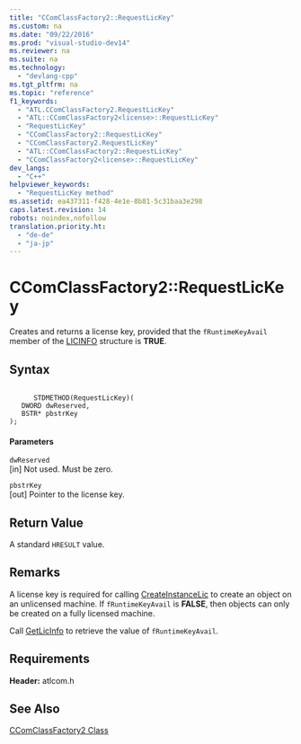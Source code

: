 ```yaml
---
title: "CComClassFactory2::RequestLicKey"
ms.custom: na
ms.date: "09/22/2016"
ms.prod: "visual-studio-dev14"
ms.reviewer: na
ms.suite: na
ms.technology: 
  - "devlang-cpp"
ms.tgt_pltfrm: na
ms.topic: "reference"
f1_keywords: 
  - "ATL.CComClassFactory2.RequestLicKey"
  - "ATL::CComClassFactory2<license>::RequestLicKey"
  - "RequestLicKey"
  - "CComClassFactory2::RequestLicKey"
  - "CComClassFactory2.RequestLicKey"
  - "ATL::CComClassFactory2::RequestLicKey"
  - "CComClassFactory2<license>::RequestLicKey"
dev_langs: 
  - "C++"
helpviewer_keywords: 
  - "RequestLicKey method"
ms.assetid: ea437311-f428-4e1e-8b81-5c31baa3e298
caps.latest.revision: 14
robots: noindex,nofollow
translation.priority.ht: 
  - "de-de"
  - "ja-jp"
---
```

# CComClassFactory2::RequestLicKey
Creates and returns a license key, provided that the `fRuntimeKeyAvail` member of the [LICINFO](http://msdn.microsoft.com/library/windows/desktop/ms690590) structure is **TRUE**.  
  
## Syntax  
  
```  
  
      STDMETHOD(RequestLicKey)(  
   DWORD dwReserved,  
   BSTR* pbstrKey   
);  
```  
  
#### Parameters  
 `dwReserved`  
 [in] Not used. Must be zero.  
  
 `pbstrKey`  
 [out] Pointer to the license key.  
  
## Return Value  
 A standard `HRESULT` value.  
  
## Remarks  
 A license key is required for calling [CreateInstanceLic](../vs140/ccomclassfactory2--createinstancelic.md) to create an object on an unlicensed machine. If `fRuntimeKeyAvail` is **FALSE**, then objects can only be created on a fully licensed machine.  
  
 Call [GetLicInfo](../vs140/ccomclassfactory2--getlicinfo.md) to retrieve the value of `fRuntimeKeyAvail`.  
  
## Requirements  
 **Header:** atlcom.h  
  
## See Also  
 [CComClassFactory2 Class](../vs140/ccomclassfactory2-class.md)